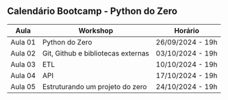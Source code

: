 ## Calendário Bootcamp - Python do Zero

| Aula  | Workshop                                                                 | Horário |
|-------|--------------------------------------------------------------------------|---------|
| Aula 01 | Python do Zero                                    | 26/09/2024 - 19h    |
| Aula 02 | Git, Github e bibliotecas externas                | 03/10/2024 - 19h    |
| Aula 03 | ETL         | 10/10/2024 - 19h    |
| Aula 04 | API | 17/10/2024 - 19h    |
| Aula 05 | Estruturando um projeto do zero   | 24/10/2024 - 19h    |